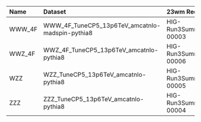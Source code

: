 | Name   | Dataset                                         | 23wm Request                  | 23wm Status                      | 23BPixwm Request                  | 23BPixwm Status                  |
|:-------|:------------------------------------------------|:------------------------------|:---------------------------------|:----------------------------------|:---------------------------------|
| WWW_4F | WWW_4F_TuneCP5_13p6TeV_amcatnlo-madspin-pythia8 | HIG-Run3Summer23wmLHEGS-00003 | $${\color{green}\textbf{DONE}}$$ | HIG-Run3Summer23BPixwmLHEGS-00001 | $${\color{green}\textbf{DONE}}$$ |
| WWZ_4F | WWZ_4F_TuneCP5_13p6TeV_amcatnlo-pythia8         | HIG-Run3Summer23wmLHEGS-00006 | $${\color{green}\textbf{DONE}}$$ | HIG-Run3Summer23BPixwmLHEGS-00004 | $${\color{green}\textbf{DONE}}$$ |
| WZZ    | WZZ_TuneCP5_13p6TeV_amcatnlo-pythia8            | HIG-Run3Summer23wmLHEGS-00005 | $${\color{green}\textbf{DONE}}$$ | HIG-Run3Summer23BPixwmLHEGS-00003 | $${\color{green}\textbf{DONE}}$$ |
| ZZZ    | ZZZ_TuneCP5_13p6TeV_amcatnlo-pythia8            | HIG-Run3Summer23wmLHEGS-00004 | $${\color{green}\textbf{DONE}}$$ | HIG-Run3Summer23BPixwmLHEGS-00002 | $${\color{green}\textbf{DONE}}$$ |